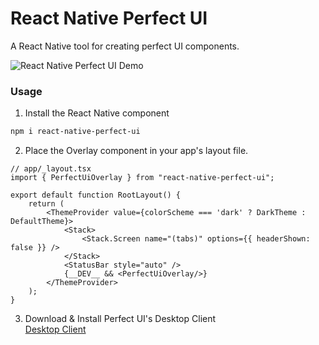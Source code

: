 # React Native Perfect UI

A React Native tool for creating perfect UI components.

![React Native Perfect UI Demo](https://i.ibb.co/ccdq0YFn/react-native-perfect-ui-min.png)

### Usage

1. Install the React Native component

```bash
npm i react-native-perfect-ui
```

2. Place the Overlay component in your app's layout file.

```tsx
// app/_layout.tsx
import { PerfectUiOverlay } from "react-native-perfect-ui";

export default function RootLayout() {
    return (
        <ThemeProvider value={colorScheme === 'dark' ? DarkTheme : DefaultTheme}>
            <Stack>
                <Stack.Screen name="(tabs)" options={{ headerShown: false }} />
            </Stack>
            <StatusBar style="auto" />
            {__DEV__ && <PerfectUiOverlay/>}
        </ThemeProvider>
    );
}
```

3. Download & Install Perfect UI's Desktop Client    
[Desktop Client](https://github.com/nmsdvid/react-native-perfect-ui-desktop)
